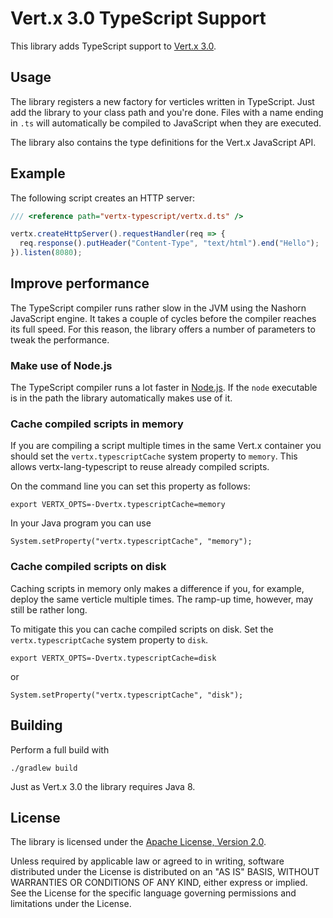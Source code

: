 Vert.x 3.0 TypeScript Support
=============================

This library adds TypeScript support to [Vert.x 3.0](http://vertx.io).

Usage
-----

The library registers a new factory for verticles written in TypeScript. Just
add the library to your class path and you're done. Files with a name ending
in `.ts` will automatically be compiled to JavaScript when they are executed.

The library also contains the type definitions for the Vert.x JavaScript API.

Example
-------

The following script creates an HTTP server:

```typescript
/// <reference path="vertx-typescript/vertx.d.ts" />

vertx.createHttpServer().requestHandler(req => {
  req.response().putHeader("Content-Type", "text/html").end("Hello");
}).listen(8080);
```

Improve performance
-------------------

The TypeScript compiler runs rather slow in the JVM using the Nashorn JavaScript
engine. It takes a couple of cycles before the compiler reaches its full speed.
For this reason, the library offers a number of parameters to tweak the
performance.

### Make use of Node.js

The TypeScript compiler runs a lot faster in [Node.js](https://nodejs.org/).
If the `node` executable is in the path the library automatically makes use of it.

### Cache compiled scripts in memory

If you are compiling a script multiple times in the same Vert.x container you
should set the `vertx.typescriptCache` system property to `memory`. This allows
vertx-lang-typescript to reuse already compiled scripts.

On the command line you can set this property as follows:

    export VERTX_OPTS=-Dvertx.typescriptCache=memory

In your Java program you can use

    System.setProperty("vertx.typescriptCache", "memory");

### Cache compiled scripts on disk

Caching scripts in memory only makes a difference if you, for example, deploy
the same verticle multiple times. The ramp-up time, however, may still be
rather long.

To mitigate this you can cache compiled scripts on disk. Set the
`vertx.typescriptCache` system property to `disk`.

    export VERTX_OPTS=-Dvertx.typescriptCache=disk

or

    System.setProperty("vertx.typescriptCache", "disk");

Building
--------

Perform a full build with

    ./gradlew build

Just as Vert.x 3.0 the library requires Java 8.

License
-------

The library is licensed under the
[Apache License, Version 2.0](http://www.apache.org/licenses/LICENSE-2.0).

Unless required by applicable law or agreed to in writing, software
distributed under the License is distributed on an "AS IS" BASIS,
WITHOUT WARRANTIES OR CONDITIONS OF ANY KIND, either express or implied.
See the License for the specific language governing permissions and
limitations under the License.
